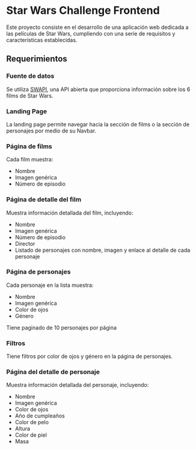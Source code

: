 

# Star Wars Challenge Frontend



Este proyecto consiste en el desarrollo de una aplicación web dedicada a las películas de Star Wars, cumpliendo con una serie de requisitos y características establecidas.

## Requerimientos

### Fuente de datos

Se utiliza [SWAPI](https://swapi.dev), una API abierta que proporciona información sobre los 6 films de Star Wars.

### Landing Page

La landing page permite navegar hacia la sección de films o la sección de personajes por medio de su Navbar.

### Página de films

Cada film muestra:
- Nombre
- Imagen genérica
- Número de episodio

### Página de detalle del film

Muestra información detallada del film, incluyendo:
- Nombre
- Imagen genérica
- Número de episodio
- Director
- Listado de personajes con nombre, imagen y enlace al detalle de cada personaje

### Página de personajes

Cada personaje en la lista muestra:
- Nombre
- Imagen genérica
- Color de ojos
- Género

Tiene paginado de 10 personajes por página 

### Filtros

Tiene filtros por color de ojos y género en la página de personajes.

### Página del detalle de personaje

Muestra información detallada del personaje, incluyendo:
- Nombre
- Imagen genérica
- Color de ojos
- Año de cumpleaños
- Color de pelo
- Altura
- Color de piel
- Masa




 
 